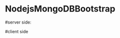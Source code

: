 # NodejsMongoDBBootstrap
#server side:
    <!-- 
    "bcrypt": "^5.1.0",
    "cors": "^2.8.5",
    "dotenv": "^16.0.3",
    "express": "^4.18.2",
    "joi": "^17.9.2",
    "jsonwebtoken": "^9.0.0",
    "mongoose": "^7.0.2",
    "nodemailer": "^6.9.2"
     -->

#client side
    <!-- 
    "@popperjs/core": "^2.11.7",
    "@vuelidate/core": "^2.0.2",
    "@vuelidate/validators": "^2.0.2",
    "axios": "^1.3.4",
    "bootstrap": "^5.2.3",
    "bootstrap-icons": "^1.10.5",
    "pinia": "^2.0.35",
    "vue": "^3.2.47",
    "vue-router": "^4.1.6"
     -->